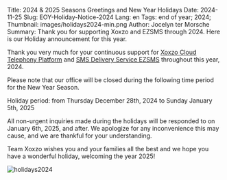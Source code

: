 Title: 2024 &amp; 2025 Seasons Greetings and New Year Holidays
Date: 2024-11-25
Slug: EOY-Holiday-Notice-2024
Lang: en
Tags: end of year; 2024;
Thumbnail: images/holidays2024-min.png
Author: Jocelyn ter Morsche
Summary: Thank you for supporting Xoxzo and EZSMS through 2024. Here is our Holiday announcement for this year.

Thank you very much for your continuous support for 
[Xoxzo Cloud Telephony Platform](https://www.xoxzo.com/en/) and [SMS Delivery Service EZSMS](https://www.ezsms.biz/en/) 
throughout this year, 2024.

Please note that our office will be closed during the following time period for the New Year Season.

Holiday period: from Thursday December 28th, 2024 to Sunday January 5th, 2025

All non-urgent inquiries made during the holidays will be responded to on January 6th, 2025, and after. 
We apologize for any inconvenience this may cause, and we are thankful for your understanding.

Team Xoxzo wishes you and your families all the best and we hope you have a wonderful holiday, welcoming the year 2025!

![holidays2024](/images/holidays2024-min.png)
